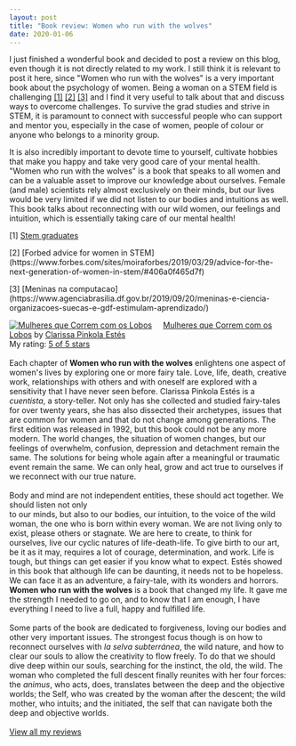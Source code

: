 ```yaml
---
layout: post
title: "Book review: Women who run with the wolves"
date: 2020-01-06
---
```


I just finished a wonderful book and decided to post a review on this blog, even though it is not directly related to my work.
I still think it is relevant to post it here, since "Women who run with the wolves" is a very important book about the
psychology of women. Being a woman on a STEM field is challenging <a href="#footnote-1">[1]</a> 
<a href="#footnote-2">[2]</a> <a href="#footnote-3">[3]</a> and I find it very useful to talk about that and discuss ways to overcome challenges. To survive the grad studies and 
strive in STEM, it is paramount to connect with successful people who can support and mentor you, especially in the case of 
women, people of colour or anyone who belongs to a minority group. 

It is also incredibly important to devote time to yourself, cultivate hobbies that make you happy and take very good care 
of your mental health. "Women who run with the wolves" is a book that speaks to all women and can be a valuable asset to 
improve our knowledge about ourselves. Female (and male) scientists rely almost exclusively on their minds, but our lives would be 
very limited if we did not listen to our bodies and intuitions as well. This book talks about reconnecting with our wild women,
our feelings and intuition, which is essentially taking care of our mental health!

<p id="footnote-1">[1] <a href="https://www.stemgraduates.co.uk/women-in-stem">Stem graduates</a></p>
<p id="footnote-2">[2] [Forbed advice for women in STEM](https://www.forbes.com/sites/moiraforbes/2019/03/29/advice-for-the-next-generation-of-women-in-stem/#406a0f465d7f)</p>
<p id="footnote-3">[3] [Meninas na computacao](https://www.agenciabrasilia.df.gov.br/2019/09/20/meninas-e-ciencia-organizacoes-suecas-e-gdf-estimulam-aprendizado/)</p>

<a href="https://www.goodreads.com/book/show/2344328.Mulheres_que_Correm_com_os_Lobos" style="float: left; padding-right: 20px"><img border="0" alt="Mulheres que Correm com os Lobos" src="https://i.gr-assets.com/images/S/compressed.photo.goodreads.com/books/1300409481l/2344328._SX98_.jpg" /></a><a href="https://www.goodreads.com/book/show/2344328.Mulheres_que_Correm_com_os_Lobos">Mulheres que Correm com os Lobos</a> by <a href="https://www.goodreads.com/author/show/901977.Clarissa_Pinkola_Est_s">Clarissa Pinkola Estés</a><br/>
My rating: <a href="https://www.goodreads.com/review/show/2151197158">5 of 5 stars</a><br /><br />
Each chapter of <b>Women who run with the wolves</b> enlightens one aspect of women's lives by exploring one or more fairy tale. Love, life, death, creative work, relationships with others and with oneself are explored with a sensitivity that I have never seen before. Clarissa Pinkola Estés is a <i>cuentista</i>, a story-teller. Not only has she collected and studied fairy-tales for over twenty years, she has also dissected their archetypes, issues that are common for women and that do not change among generations. The first edition was released in 1992, but this book could not be any more modern. The world changes, the situation of women changes, but our feelings of overwhelm, confusion, depression and detachment remain the same. The solutions for being whole again after a meaningful or traumatic event remain the same. We can only heal, grow and act true to ourselves if we reconnect with our true nature.<br /><br />Body and mind are not independent entities, these should act together. We should listen not only<br />to our minds, but also to our bodies, our intuition, to the voice of the wild woman, the one who is born within every woman. We are not living only to exist, please others or stagnate. We are here to create, to think for ourselves, live our cyclic natures of life-death-life. To give birth to our art, be it as it may, requires a lot of courage, determination, and work. Life is tough, but things can get easier if you know what to expect. Estés showed in this book that although life can be daunting, it needs not to be hopeless. We can face it as an adventure, a fairy-tale, with its wonders and horrors. <b>Women who run with the wolves</b> is a book that changed my life. It gave me the strength I needed to go on, and to know that I am enough, I have everything I need to live a full, happy and fulfilled life.<br /><br />Some parts of the book are dedicated to forgiveness, loving our bodies and other very important issues. The strongest focus though is on how to reconnect ourselves with <i>la selva subterránea</i>, the wild nature, and how to clear our souls to allow the creativity to flow freely. To do that we should dive deep within our souls, searching for the instinct, the old, the wild. The woman who completed the full descent finally reunites with her four forces: the <i>animus</i>, who acts, does, translates between the deep and the objective worlds; the Self, who was created by the woman after the descent; the wild mother, who intuits; and the initiated, the self that can navigate both the deep and objective worlds.
<br/><br/>
<a href="https://www.goodreads.com/review/list/69612111-maria-beatriz">View all my reviews</a>
